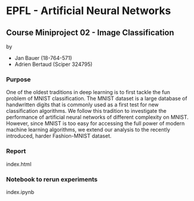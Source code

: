 # EPFL - Artificial Neural Networks

## Course Miniproject 02 - Image Classification
by
* Jan Bauer (18-764-571)
* Adrien Bertaud (Sciper 324795)

### Purpose
One of the oldest traditions in deep learning is to first tackle the fun problem of MNIST classification. The MNIST dataset is a large database of handwritten digits that is commonly used as a first test for new classification algorithms. We follow this tradition to investigate the performance of artificial neural networks of different complexity on MNIST. However, since MNIST is too easy for accessing the full power of modern machine learning algorithms, we extend our analysis to the recently introduced, harder Fashion-MNIST dataset.

### Report
index.html

### Notebook to rerun experiments
index.ipynb
